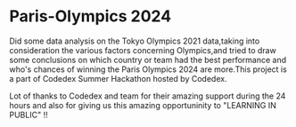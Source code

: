 # Paris-Olympics 2024
Did some data analysis on the Tokyo Olympics 2021 data,taking into consideration the various factors concerning Olympics,and tried to draw some conclusions on which country or team had the best performance and who's chances of winning the Paris Olympics 2024 are more.This project is a part of Codedex Summer Hackathon hosted by Codedex.

Lot of thanks to Codedex and team for their amazing support during the 24 hours and also for giving us this amazing opportuninity to "LEARNING IN PUBLIC" !!
